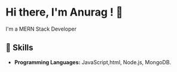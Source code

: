 
# Hi there, I'm Anurag ! 👋

I'm a MERN Stack Developer 
## 🚀 Skills

- **Programming Languages:** JavaScript,html, Node.js, MongoDB.
  

